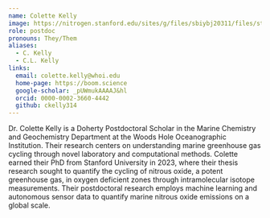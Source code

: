 ```yaml
---
name: Colette Kelly
image: https://nitrogen.stanford.edu/sites/g/files/sbiybj20311/files/styles/medium_square/public/media/person/colettelkelly1604361295658.jpg?h=98492e8c&itok=QAGlgsTR
role: postdoc
pronouns: They/Them
aliases:
  - C. Kelly
  - C.L. Kelly
links:
  email: colette.kelly@whoi.edu
  home-page: https://boom.science
  google-scholar: _pUWmukAAAAJ&hl
  orcid: 0000-0002-3660-4442
  github: ckelly314
---
```


Dr. Colette Kelly is a Doherty Postdoctoral Scholar in the Marine Chemistry and Geochemistry Department at the Woods Hole Oceanographic Institution. Their research centers on understanding marine greenhouse gas cycling through novel laboratory and computational methods. Colette earned their PhD from Stanford University in 2023, where their thesis research sought to quantify the cycling of nitrous oxide, a potent greenhouse gas, in oxygen deficient zones through intramolecular isotope measurements. Their postdoctoral research employs machine learning and autonomous sensor data to quantify marine nitrous oxide emissions on a global scale.